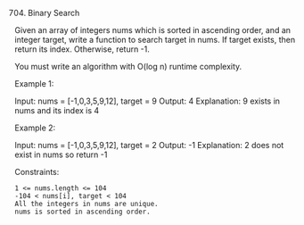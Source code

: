 704. Binary Search

Given an array of integers nums which is sorted in ascending order, and an integer target, write a function to search target in nums. If target exists, then return its index. Otherwise, return -1.

You must write an algorithm with O(log n) runtime complexity.

Example 1:

Input: nums = [-1,0,3,5,9,12], target = 9
Output: 4
Explanation: 9 exists in nums and its index is 4

Example 2:

Input: nums = [-1,0,3,5,9,12], target = 2
Output: -1
Explanation: 2 does not exist in nums so return -1

Constraints:

    1 <= nums.length <= 104
    -104 < nums[i], target < 104
    All the integers in nums are unique.
    nums is sorted in ascending order.
